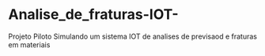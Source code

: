 # Analise_de_fraturas-IOT-
Projeto Piloto Simulando um sistema IOT de analises de previsaod e fraturas em materiais
